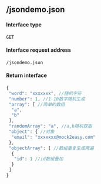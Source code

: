## /jsondemo.json
#### Interface type
	GET
#### Interface request address
	/jsondemo.json
#### Return interface
```js
{
 "word": "xxxxxxx", //随机字符
 "number": 1, //1-10数字随机生成
 "array": [ //简单的数组
  "a",
  "b"
 ],
 "randomArray": "a", //a,b随机获取
 "object": { //对象
  "email": "xxxxxxx@mock2easy.com"
 },
 "objectArray": [ //数组重复生成两遍
  {
   "id": 1 //id数组叠加
  }
 ]
}
```